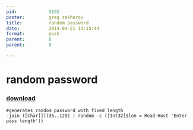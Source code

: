 ```yaml
---
pid:            5102
poster:         greg zakharov
title:          random password
date:           2014-04-21 14:15:44
format:         posh
parent:         0
parent:         0

---
```


# random password

### [download](5102.ps1)



```posh
#generates random password with fixed length
-join ([Char[]](35..125) | random -c ([Int32]$len = Read-Host 'Enter pass length'))
```
